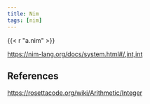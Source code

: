 ```yaml
---
title: Nim
tags: [nim]
---
```


{{< r "a.nim" >}}

<https://nim-lang.org/docs/system.html#/,int,int>

## References

<https://rosettacode.org/wiki/Arithmetic/Integer>
